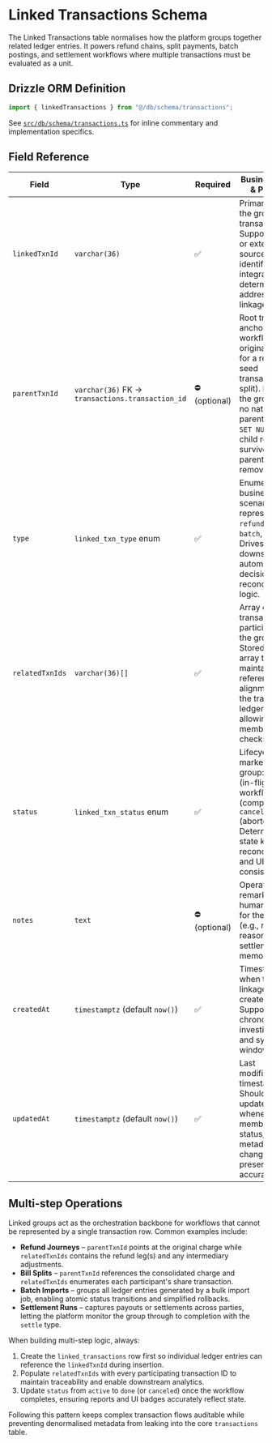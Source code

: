# Linked Transactions Schema

The Linked Transactions table normalises how the platform groups together related ledger entries. It powers refund chains, split payments, batch postings, and settlement workflows where multiple transactions must be evaluated as a unit.

## Drizzle ORM Definition

```ts
import { linkedTransactions } from "@/db/schema/transactions";
```

See [`src/db/schema/transactions.ts`](../src/db/schema/transactions.ts) for inline commentary and implementation specifics.

## Field Reference

| Field | Type | Required | Business Logic & Purpose |
|-------|------|----------|---------------------------|
| `linkedTxnId` | `varchar(36)` | ✅ | Primary key for the grouped transaction set. Supports UUIDs or externally sourced identifiers so integrations can deterministically address the linkage. |
| `parentTxnId` | `varchar(36)` FK → `transactions.transaction_id` | ⛔️ (optional) | Root transaction anchoring the workflow (e.g., original charge for a refund, seed transaction for a split). Null when the group has no natural parent. Uses `SET NULL` so child records survive if the parent is removed. |
| `type` | `linked_txn_type` enum | ✅ | Enumerates the business scenario represented: `refund`, `split`, `batch`, or `settle`. Drives downstream automation decisions for reconciliation logic. |
| `relatedTxnIds` | `varchar(36)[]` | ✅ | Array of all transactions participating in the grouping. Stored as a text array to maintain referential alignment with the transactions ledger while allowing fast membership checks. |
| `status` | `linked_txn_status` enum | ✅ | Lifecycle marker for the group: `active` (in-flight workflow), `done` (complete), or `canceled` (aborted). Deterministic state keeps reconciliation and UI flows consistent. |
| `notes` | `text` | ⛔️ (optional) | Operational remarks or human context for the linkage (e.g., refund reason, settlement memo). |
| `createdAt` | `timestamptz` (default `now()`) | ✅ | Timestamp of when the linkage was created. Supports chronological investigations and sync windows. |
| `updatedAt` | `timestamptz` (default `now()`) | ✅ | Last modification timestamp. Should be updated whenever membership, status, or metadata change to preserve audit accuracy. |

## Multi-step Operations

Linked groups act as the orchestration backbone for workflows that cannot be represented by a single transaction row. Common examples include:

- **Refund Journeys** – `parentTxnId` points at the original charge while `relatedTxnIds` contains the refund leg(s) and any intermediary adjustments.
- **Bill Splits** – `parentTxnId` references the consolidated charge and `relatedTxnIds` enumerates each participant's share transaction.
- **Batch Imports** – groups all ledger entries generated by a bulk import job, enabling atomic status transitions and simplified rollbacks.
- **Settlement Runs** – captures payouts or settlements across parties, letting the platform monitor the group through to completion with the `settle` type.

When building multi-step logic, always:

1. Create the `linked_transactions` row first so individual ledger entries can reference the `linkedTxnId` during insertion.
2. Populate `relatedTxnIds` with every participating transaction ID to maintain traceability and enable downstream analytics.
3. Update `status` from `active` to `done` (or `canceled`) once the workflow completes, ensuring reports and UI badges accurately reflect state.

Following this pattern keeps complex transaction flows auditable while preventing denormalised metadata from leaking into the core `transactions` table.
